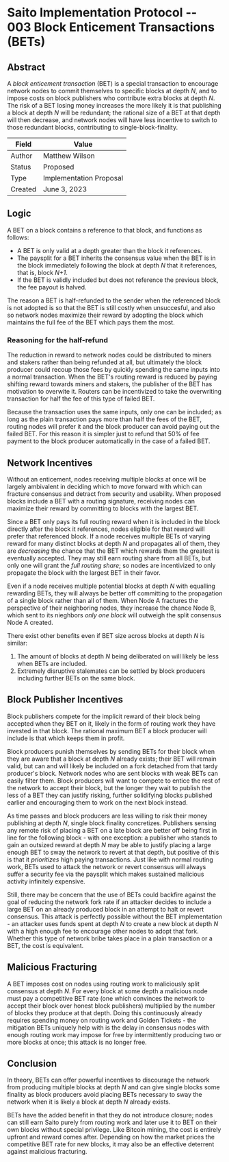 # Saito Implementation Protocol -- 003 Block Enticement Transactions (BETs)

## Abstract

A *block enticement transaction* (BET) is a special transaction to encourage network nodes to commit themselves to specific blocks at depth *N*, and to impose costs on block publishers who contribute extra blocks at depth *N*. The risk of a BET losing money increases the more likely it is that publishing a block at depth *N* will be redundant; the rational size of a BET at that depth will then decrease, and network nodes will have less incentive to switch to those redundant blocks, contributing to single-block-finality.

| Field   | Value                   |
| ------- | ----------------------- |
| Author  | Matthew Wilson          |
| Status  | Proposed                |
| Type    | Implementation Proposal |
| Created | June 3, 2023           |

## Logic

A BET on a block contains a reference to that block, and functions as follows:

* A BET is only valid at a depth greater than the block it references.
* The paysplit for a BET inherits the consensus value when the BET is in the block immediately following the block at depth *N* that it references, that is, block *N+1*.
* If the BET is validly included but does not reference the previous block, the fee payout is halved.

The reason a BET is half-refunded to the sender when the referenced block is not adopted is so that the BET is still costly when unsuccesful, and also so network nodes maximize their reward by adopting the block which maintains the full fee of the BET which pays them the most.

### Reasoning for the half-refund

The reduction in reward to network nodes could be distributed to miners and stakers rather than being refunded at all, but ultimately the block producer could recoup those fees by quickly spending the same inputs into a normal transaction. When the BET's routing reward is reduced by paying shifting reward towards miners and stakers, the publisher of the BET has motivation to overwite it. Routers can be incentivized to take the overwriting transaction for half the fee of this type of failed BET.

Because the transaction uses the same inputs, only one can be included; as long as the plain transaction pays more than half the fees of the BET, routing nodes will prefer it and the block producer can avoid paying out the failed BET. For this reason it is simpler just to refund that 50% of fee payment to the block producer automatically in the case of a failed BET.

## Network Incentives

Without an enticement, nodes receiving multiple blocks at once will be largely ambivalent in deciding which to move forward with which can fracture consensus and detract from security and usability. When proposed blocks include a BET with a routing signature, receiving nodes can maximize their reward by committing to blocks with the largest BET.

Since a BET only pays its full routing reward when it is included in the block directly after the block it references, nodes eligible for that reward will prefer that referenced block. If a node receives multiple BETs of varying reward for many distinct blocks at depth *N* and propagates all of them, they are *decreasing* the chance that the BET which rewards them the greatest is eventually accepted. They may still earn routing share from all BETs, but only one will grant the *full routing share*; so nodes are incentivized to only propagate the block with the largest BET in their favor.

Even if a node receives multiple potential blocks at depth *N* with equalling rewarding BETs, they will always be better off committing to the propagation of a single block rather than all of them. When Node A fractures the perspective of their neighboring nodes, they increase the chance Node B, which sent to its nieghbors *only one block* will outweigh the split consensus Node A created.

There exist other benefits even if BET size across blocks at depth *N* is similar:

1. The amount of blocks at depth *N* being deliberated on will likely be less when BETs are included.
2. Extremely disruptive stalemates can be settled by block producers including further BETs on the same block.

## Block Publisher Incentives

Block publishers compete for the implicit reward of their block being accepted when they BET on it, likely in the form of routing work they have invested in that block. The rational maximum BET a block producer will include is that which keeps them in profit.

Block producers punish themselves by sending BETs for their block when they are aware that a block at depth *N* already exists; their BET will remain valid, but can and will likely be included on a fork detached from that tardy producer's block. Network nodes who are sent blocks with weak BETs can easily filter them. Block producers will want to compete to entice the rest of the network to accept their block, but the longer they wait to publish the less of a BET they can justify risking, further solidifying blocks published earlier and encouraging them to work on the next block instead.

As time passes and block producers are less willing to risk their money publishing at depth *N*, single block finality concretizes. Publishers sensing any remote risk of placing a BET on a late block are better off being first in line for the following block - with one exception: a publisher who stands to gain an outsized reward at depth *N* may be able to justify placing a large enough BET to sway the network to revert at that depth, but positive of this is that it *prioritizes* high paying transactions. Just like with normal routing work, BETs used to attack the network or revert consensus will always suffer a security fee via the paysplit which makes sustained malicious activity infinitely expensive.

Still, there may be concern that the use of BETs could backfire against the goal of reducing the network fork rate if an attacker decides to include a large BET on an already produced block in an attempt to halt or revert consensus. This attack is perfectly possible without the BET implementation - an attacker uses funds spent at depth *N* to create a new block at depth *N* with a high enough fee to encourage other nodes to adopt that fork. Whether this type of network bribe takes place in a plain transaction or a BET, the cost is equivalent.

## Malicious Fracturing

A BET imposes cost on nodes using routing work to maliciously split consensus at depth *N*. For every block at some depth a malicious node must pay a competitive BET rate (one which convinces the network to accept their block over honest block publishers) multiplied by the number of blocks they produce at that depth. Doing this continuously already requires spending money on routing work and Golden Tickets - the mitigation BETs uniquely help with is the delay in consensus nodes with enough routing work may impose for free by intermittently producing two or more blocks at once; this attack is no longer free.

## Conclusion

In theory, BETs can offer powerful incentives to discourage the network from producing multiple blocks at depth *N* and can give single blocks some finality as block producers avoid placing BETs necessary to sway the network when it is likely a block at depth *N* already exists.

BETs have the added benefit in that they do not introduce closure; nodes can still earn Saito purely from routing work and later use it to BET on their own blocks without special privilege. Like Bitcoin mining, the cost is entirely upfront and reward comes after. Depending on how the market prices the competitive BET rate for new blocks, it may also be an effective deterrent against malicious fracturing. 